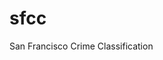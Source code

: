# sfcc
San Francisco Crime Classification

<!--[GitHub page](http://kv-kunalvyas.github.io/page2/)-->
